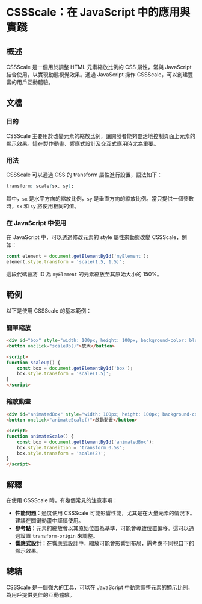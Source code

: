 <!--
Meta Description: # CSSScale：在 JavaScript 中的應用與實踐 ## 概述 CSSScale 是一個用於調整 HTML 元素縮放比例的 CSS 屬性，常與 JavaScript 結合使用，以實現動態視覺效果。通過 JavaScript 操作 CSSScale，可以創建豐富的用戶互動體驗。 ## 文檔...
Meta Keywords: cssscale, javascript, transform, style, box
-->

# CSSScale：在 JavaScript 中的應用與實踐

## 概述
CSSScale 是一個用於調整 HTML 元素縮放比例的 CSS 屬性，常與 JavaScript 結合使用，以實現動態視覺效果。通過 JavaScript 操作 CSSScale，可以創建豐富的用戶互動體驗。

## 文檔
### 目的
CSSScale 主要用於改變元素的縮放比例，讓開發者能夠靈活地控制頁面上元素的顯示效果。這在製作動畫、響應式設計及交互式應用時尤為重要。

### 用法
CSSScale 可以通過 CSS 的 transform 屬性進行設置，語法如下：

```css
transform: scale(sx, sy);
```

其中，`sx` 是水平方向的縮放比例，`sy` 是垂直方向的縮放比例。當只提供一個參數時，`sx` 和 `sy` 將使用相同的值。

### 在 JavaScript 中使用
在 JavaScript 中，可以透過修改元素的 style 屬性來動態改變 CSSScale，例如：

```javascript
const element = document.getElementById('myElement');
element.style.transform = 'scale(1.5, 1.5)';
```

這段代碼會將 ID 為 `myElement` 的元素縮放至其原始大小的 150%。

## 範例
以下是使用 CSSScale 的基本範例：

### 簡單縮放
```html
<div id="box" style="width: 100px; height: 100px; background-color: blue;"></div>
<button onclick="scaleUp()">放大</button>

<script>
function scaleUp() {
    const box = document.getElementById('box');
    box.style.transform = 'scale(1.5)';
}
</script>
```

### 縮放動畫
```html
<div id="animatedBox" style="width: 100px; height: 100px; background-color: red;"></div>
<button onclick="animateScale()">啟動動畫</button>

<script>
function animateScale() {
    const box = document.getElementById('animatedBox');
    box.style.transition = 'transform 0.5s';
    box.style.transform = 'scale(2)';
}
</script>
```

## 解釋
在使用 CSSScale 時，有幾個常見的注意事項：
- **性能問題**：過度使用 CSSScale 可能影響性能，尤其是在大量元素的情況下。建議在關鍵動畫中謹慎使用。
- **參考點**：元素的縮放會以其原始位置為基準，可能會導致位置偏移。這可以通過設置 `transform-origin` 來調整。
- **響應式設計**：在響應式設計中，縮放可能會影響到布局，需考慮不同視口下的顯示效果。

## 總結
CSSScale 是一個強大的工具，可以在 JavaScript 中動態調整元素的顯示比例，為用戶提供更佳的互動體驗。
